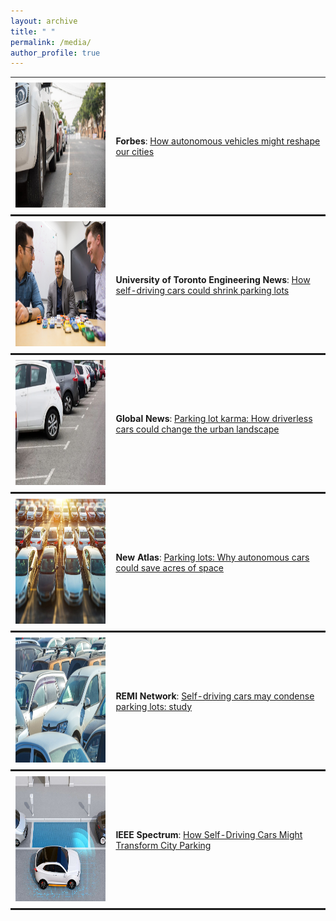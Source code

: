 ```yaml
---
layout: archive
title: " "
permalink: /media/
author_profile: true
---
```


<style>
table {
  border-collapse: collapse;
  width: 100%;
}

th, td {
  padding: 8px;
  text-align: left;
  border-bottom: 3px solid;
}
</style>

<table>
<tbody>
  <tr>
    <td><img src="/images/forbes.jpg" height="200" width="300"></td>
    <td><strong>Forbes</strong>: <a href="https://www.forbes.com/sites/adigaskell/2018/04/13/how-autonomous-vehicles-might-reshape-our-cities/#133eccbd3078" target="_blank" rel="noopener noreferrer"> How autonomous vehicles might reshape our cities</a></td>
  </tr>
  <tr>
    <td><img src="/images/uoftengnews.jpg" height="200" width="300" ></td>
    <td><strong>University of Toronto Engineering News</strong>: <a href="http://news.engineering.utoronto.ca/self-driving-cars-shrink-parking-lots/" target="_blank" rel="noopener noreferrer"> How self-driving cars could shrink parking lots</a></td>
  </tr>
     <tr>
    <td><img src="/images/globalnews.JPG" height="200" width="300" ></td>
    <td><strong>Global News</strong>: <a href="https://globalnews.ca/news/4122271/driverless-cars-parking-lots-future/" target="_blank" rel="noopener noreferrer"> Parking lot karma: How driverless cars could change the urban landscape</a></td>
  </tr>
  <tr>
    <td><img src="/images/newatlas.JPG" height="200" width="300" ></td>
    <td><strong>New Atlas</strong>: <a href="https://newatlas.com/autonomous-car-parking/54026/" target="_blank" rel="noopener noreferrer"> Parking lots: Why autonomous cars could save acres of space</a></td>
  </tr> 
     <tr>
    <td><img src="/images/reminetwork.jpg" height="200" width="300" ></td>
    <td><strong>REMI Network</strong>: <a href="https://www.reminetwork.com/articles/self-driving-cars-may-shrink-parking-lots-research/" target="_blank" rel="noopener noreferrer"> Self-driving cars may condense parking lots: study</a></td>
  </tr>
  <tr>
    <td><img src="/images/IEEE.JPG" height="200" width="300" ></td>
    <td><strong>IEEE Spectrum</strong>: <a href="https://spectrum.ieee.org/autonomous-parking" target="_blank" rel="noopener noreferrer"> How Self-Driving Cars Might Transform City Parking</a></td>
  </tr> 
</tbody>
</table>
